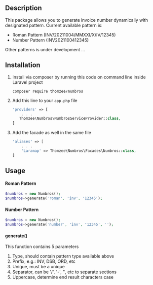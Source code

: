 ## Description
This package allows you to generate invoice number dynamically with designated pattern.
Current available pattern is:
* Roman Pattern (INV/20211004/MMXXI/X/IV/12345)
* Number Pattern (INV2021100412345)

Other patterns is under development ...

## Installation
1. Install via composer by running this code on command line inside Laravel project
    ```shell
    composer require thomzee/numbros
    ```
2. Add this line to your ```app.php``` file
    ```php
   'providers' => [
        . . .
       Thomzee\Numbros\NumbrosServiceProvider::class,
   ]
    ```
3. Add the facade as well in the same file
   ```php
   'aliases' => [
       . . .
       'Laramap' => Thomzee\Numbros\Facades\Numbros::class,
   ]
   ```
## Usage
#### Roman Pattern
```php
$numbros = new Numbros();
$numbros->generate('roman', 'inv', '12345');
```

#### Number Pattern
```php
$numbros = new Numbros();
$numbros->generate('number', 'inv', '12345', '');
```

#### generate()
This function contains 5 parameters
1. Type, should contain pattern type available above
2. Prefix, e.g.: INV, DSB, ORD, etc
3. Unique, must be a unique
4. Separator, can be '/', '-', '', etc to separate sections
5. Uppercase, determine end result characters case
